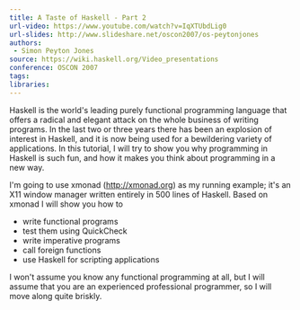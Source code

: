 ```yaml
---
title: A Taste of Haskell - Part 2
url-video: https://www.youtube.com/watch?v=IqXTUbdLig0
url-slides: http://www.slideshare.net/oscon2007/os-peytonjones
authors:
 - Simon Peyton Jones
source: https://wiki.haskell.org/Video_presentations
conference: OSCON 2007
tags:
libraries:
---
```


Haskell is the world's leading purely functional programming language that offers a radical and elegant attack on the whole business of writing programs. In the last two or three years there has been an explosion of interest in Haskell, and it is now being used for a bewildering variety of applications.
In this tutorial, I will try to show you why programming in Haskell is such fun, and how it makes you think about programming in a new way.

I'm going to use xmonad (http://xmonad.org) as my running example; it's an X11 window manager written entirely in 500 lines of Haskell. Based on xmonad I will show you how to

- write functional programs
- test them using QuickCheck
- write imperative programs
- call foreign functions
- use Haskell for scripting applications

I won't assume you know any functional programming at all, but I will assume that you are an experienced professional programmer, so I will move along quite briskly.
